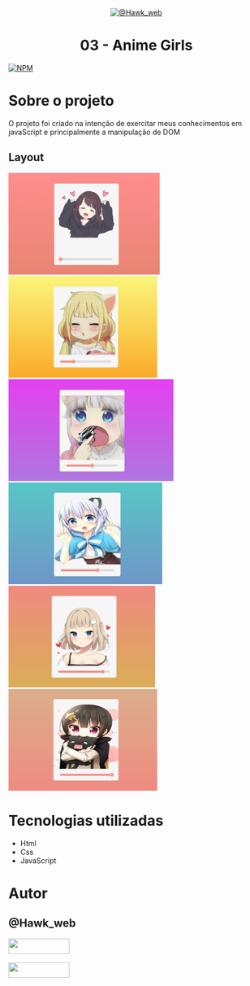 <p align="center">
  <a href="https://github.com/CapitaoLebara">
    <img src="https://instagram.fssa10-1.fna.fbcdn.net/v/t51.2885-15/351792144_287249600392153_3706385588347392234_n.heic?stp=dst-jpg_e35&_nc_ht=instagram.fssa10-1.fna.fbcdn.net&_nc_cat=101&_nc_ohc=66Rqw-Ni9qoAX8R4YTq&edm=ACWDqb8BAAAA&ccb=7-5&ig_cache_key=MzExNzgzODg1NjczMzUxMjI4NQ%3D%3D.2-ccb7-5&oh=00_AfCIZDzfF6PbHuLsm8NpCnCIjM6iszy6dmh7d8soyB_pjQ&oe=64820B7D&_nc_sid=640168" alt="@Hawk_web" height="150">
  </a>
  <h1 align="center">03 - Anime Girls</h1>
</p>

[![NPM](https://img.shields.io/npm/l/react)](https://github.com/devsuperior/sds1-wmazoni/blob/master/LICENSE) 
# Sobre o projeto
O projeto foi criado na intenção de exercitar meus conhecimentos em javaScript e principalmente a manipulação de DOM

## Layout 
<img src="./readme/img1.png" alt="@Hawk_web" height="200"><img src="./readme/img2.png" alt="@Hawk_web" height="200"><img src="./readme/img3.png" alt="@Hawk_web" height="200"><img src="./readme/img4.png" alt="@Hawk_web" height="200"><img src="./readme/img5.png" alt="@Hawk_web" height="200"><img src="./readme/img6.png" alt="@Hawk_web" height="200">
# Tecnologias utilizadas
- Html
- Css
- JavaScript

# Autor

## @Hawk_web

<!-- linkedin -->
<p align="esquerda">
<a href="https://br.linkedin.com/in/ikaro-de-assis-sousa-909406196?trk=public_profile_browsemap&original_referer=https%3A%2F%2Fwww.google.com%2F" target="blank">
<img align="center " src="https://img.shields.io/badge/LinkedIn-0077B5?style=for-the-badge&logo=linkedin&logoColor=white" 
  width="120" height="30" />
</a>

<a href="https://instagram.com/https:/ /www.instagram.com/hawk_web/?theme=dark" target="blank"><img align="center" src="https://img.shields.io/badge/Instagram-E4405F?style=for-the-badge&logo=instagram&logoColor=white" height="30" width="120"/></a>
</p>
